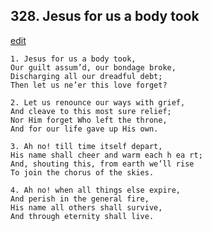 
## 328.  Jesus for us a body took
[edit](https://docs.google.com/document/d/1-Q94zh7kPuMMNEK9Xg9ZWR2JFF5v5qxG/edit?mode=html)



    1. Jesus for us a body took,
    Our guilt assum’d, our bondage broke, 
    Discharging all our dreadful debt; 
    Then let us ne’er this love forget?

    2. Let us renounce our ways with grief, 
    And cleave to this most sure relief; 
    Nor Him forget Who left the throne, 
    And for our life gave up His own.

    3. Ah no! till time itself depart,
    His name shall cheer and warm each h ea rt; 
    And, shouting this, from earth we’ll rise 
    To join the chorus of the skies.

    4. Ah no! when all things else expire,
    And perish in the general fire,
    His name all others shall survive,
    And through eternity shall live.
